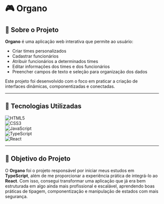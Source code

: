 # 🎮 Organo

## 📌 Sobre o Projeto  
**Organo** é uma aplicação web interativa que permite ao usuário:

- Criar times personalizados  
- Cadastrar funcionários  
- Atribuir funcionários a determinados times  
- Editar informações dos times e dos funcionários  
- Preencher campos de texto e seleção para organização dos dados  

Este projeto foi desenvolvido com o foco em praticar a criação de interfaces dinâmicas, componentizadas e conectadas.

---

## 🚀 Tecnologias Utilizadas  

![HTML5](https://img.shields.io/badge/HTML5-E34F26?style=for-the-badge&logo=html5&logoColor=white)  
![CSS3](https://img.shields.io/badge/CSS3-1572B6?style=for-the-badge&logo=css3&logoColor=white)  
![JavaScript](https://img.shields.io/badge/JavaScript-F7DF1E?style=for-the-badge&logo=javascript&logoColor=black)   
![TypeScript](https://img.shields.io/badge/TypeScript-007ACC?style=for-the-badge&logo=typescript&logoColor=white)   
![React](https://img.shields.io/badge/React-20232A?style=for-the-badge&logo=react&logoColor=61DAFB)   

---

## 🎯 Objetivo do Projeto  
O **Organo** foi o projeto responsável por iniciar meus estudos em **TypeScript**, além de me proporcionar a experiência prática de integrá-lo ao **React**. Com isso, consegui transformar uma aplicação que já era bem estruturada em algo ainda mais profissional e escalável, aprendendo boas práticas de tipagem, componentização e manipulação de estados com mais segurança.

